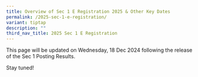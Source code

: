 ```yaml
---
title: Overview of Sec 1 E Registration 2025 & Other Key Dates
permalink: /2025-sec-1-e-registration/
variant: tiptap
description: ""
third_nav_title: 2025 Sec 1 E Registration
---
```

<p>This page will be updated on Wednesday, 18 Dec 2024 following the release
of the Sec 1 Posting Results.</p>
<p>Stay tuned!</p>
<p></p>